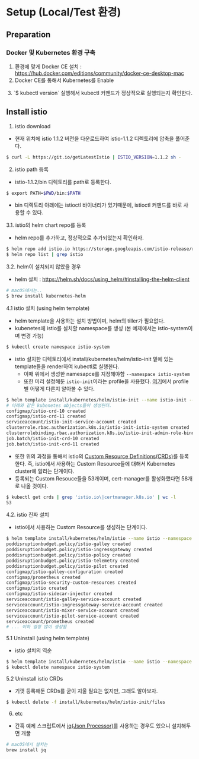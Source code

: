 # Setup (Local/Test 환경)

## Preparation

### Docker 및 Kubernetes 환경 구축
1. 환경에 맞게 Docker CE 설치 : https://hub.docker.com/editions/community/docker-ce-desktop-mac
2. Docker CE를 통해서 Kubernetes를 Enable 
  <img src="" />
3. `$ kubectl version` 실행해서 kubectl 커맨드가 정상적으로 실행되는지 확인한다.

## Install istio
1. istio download
  - 현재 위치에 istio 1.1.2 버전을 다운로드하여 istio-1.1.2 디렉토리에 압축을 풀어준다.
  ```bash
  $ curl -L https://git.io/getLatestIstio | ISTIO_VERSION=1.1.2 sh -
  ```

2. istio path 등록
  - istio-1.1.2/bin 디렉토리를 path로 등록한다.
  ```bash
  $ export PATH=$PWD/bin:$PATH
  ```
  - bin 디렉토리 아래에는 istioctl 바이너리가 있기때문에, istioctl 커맨드를 바로 사용할 수 있다.

3.1. istio의 helm chart repo를 등록
  - helm repo를 추가하고, 정상적으로 추가되었는지 확인하자.
  ```bash
  $ helm repo add istio.io https://storage.googleapis.com/istio-release/releases/1.1.2/charts/
  $ helm repo list | grep istio
  ```

3.2. helm이 설치되지 않았을 경우
  - helm 설치 : https://helm.sh/docs/using_helm/#installing-the-helm-client
  ```bash
  # macOS에서는..
  $ brew install kubernetes-helm
  ```

4.1 istio 설치 (using helm template)
  - helm template을 사용하는 설치 방법이며, helm의 tiller가 필요없다.
  - kubenetes에 istio를 설치할 namespace를 생성 (본 예제에서는 istio-system이며 변경 가능)
  ```bash
  $ kubectl create namespace istio-system
  ```
  - istio 설치한 디렉토리에서 install/kubernetes/helm/istio-init 밑에 있는 template들을 render하여 kubectl로 실행한다.
    - 이때 위에서 생성한 namesapce를 지정해야함 `--namespace istio-system`
    - 또한 미리 설정해둔 `istio-init`이라는 profile을 사용했다. [여기](https://istio.io/docs/setup/kubernetes/additional-setup/config-profiles/)에서 profile별 어떻게 다른지 알아볼 수 있다.
  ```bash
  $ helm template install/kubernetes/helm/istio-init --name istio-init --namespace istio-system | kubectl apply -f -
  # 아래와 같은 kubenetes objects들이 생성된다.
  configmap/istio-crd-10 created
  configmap/istio-crd-11 created
  serviceaccount/istio-init-service-account created
  clusterrole.rbac.authorization.k8s.io/istio-init-istio-system created
  clusterrolebinding.rbac.authorization.k8s.io/istio-init-admin-role-binding-istio-system created
  job.batch/istio-init-crd-10 created
  job.batch/istio-init-crd-11 created
  ```
  - 또한 위의 과정을 통해서 istio의 [Custom Resource Definitions(CRDs)](https://kubernetes.io/docs/concepts/extend-kubernetes/api-extension/custom-resources/#customresourcedefinitions)를 등록한다. 즉, istio에서 사용하는 Custom Resource들에 대해서 Kubernetes cluster에 알리는 단계이다.
  - 등록되는 Custom Resouce들을 53개이며, cert-manager를 활성화했다면 58개로 나올 것이다.
  ```bash
  $ kubectl get crds | grep 'istio.io\|certmanager.k8s.io' | wc -l
  53
  ```
 4.2. istio 진짜 설치
  - istio에서 사용하는 Custom Resource를 생성하는 단계이다.
  ```bash
  $ helm template install/kubernetes/helm/istio --name istio --namespace istio-system | kubectl apply -f -
  poddisruptionbudget.policy/istio-galley created
  poddisruptionbudget.policy/istio-ingressgateway created
  poddisruptionbudget.policy/istio-policy created
  poddisruptionbudget.policy/istio-telemetry created
  poddisruptionbudget.policy/istio-pilot created
  configmap/istio-galley-configuration created
  configmap/prometheus created
  configmap/istio-security-custom-resources created
  configmap/istio created
  configmap/istio-sidecar-injector created
  serviceaccount/istio-galley-service-account created
  serviceaccount/istio-ingressgateway-service-account created
  serviceaccount/istio-mixer-service-account created
  serviceaccount/istio-pilot-service-account created
  serviceaccount/prometheus created
  # ... 이하 엄청 많이 생성됨
  ```

5.1 Uninstall (using helm template)
  - istio 설치의 역순
  ```bash
  $ helm template install/kubernetes/helm/istio --name istio --namespace istio-system | kubectl delete -f -
  $ kubectl delete namespace istio-system
  ```
5.2 Uninstall istio CRDs 
  - 기껏 등록해둔 CRDs를 굳이 지울 필요는 없지만, 그래도 알아보자.
  ```bash
  $ kubectl delete -f install/kubernetes/helm/istio-init/files
  ```

6. etc
  - 간혹 예제 스크립트에서 [jq(Json Processor)](https://stedolan.github.io/jq/)를 사용하는 경우도 있으니 설치해두면 개꿀
  ```bash
  # macOS에서 설치는
  brew install jq
 
  ```
 
